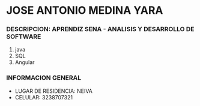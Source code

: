 # JOSE ANTONIO MEDINA YARA 

### DESCRIPCION: APRENDIZ SENA - ANALISIS Y DESARROLLO DE SOFTWARE

1. java
2. SQL
3. Angular

### INFORMACION GENERAL 

- LUGAR DE RESIDENCIA: NEIVA 
- CELULAR: 3238707321
